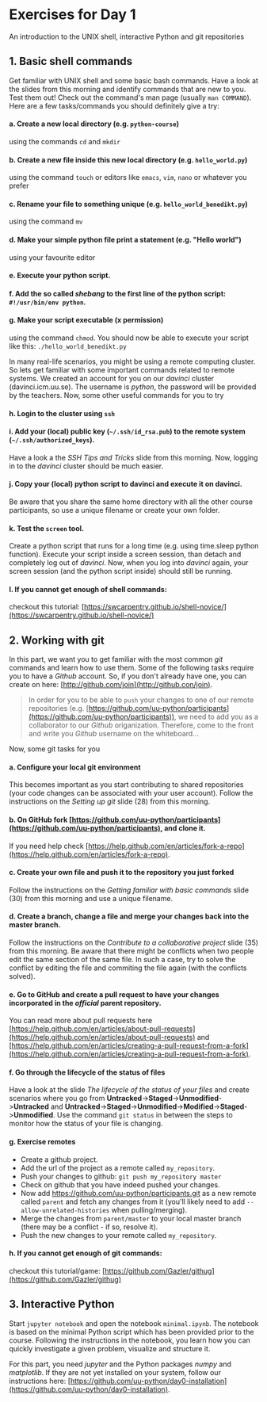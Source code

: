 # Exercises for Day 1
An introduction to the UNIX shell, interactive Python and git repositories

## 1. Basic shell commands
Get familiar with UNIX shell and some basic bash commands. Have a look at the slides from this morning and identify commands that are new to you. Test them out! Check out the command's man page (usually ```man COMMAND```). Here are a few tasks/commands you should definitely give a try:

#### a. Create a new local directory (e.g. `python-course`) 
using the commands ```cd``` and ```mkdir```
#### b. Create a new file inside this new local directory (e.g. `hello_world.py`) 
using the command ```touch``` or editors like ```emacs```, ```vim```, ```nano``` or whatever you prefer
#### c. Rename your file to something unique (e.g. `hello_world_benedikt.py`)
using the command ```mv```
#### d. Make your simple python file print a statement (e.g. "Hello world") 
using your favourite editor
#### e. Execute your python script.
#### f. Add the so called *shebang* to the first line of the python script: ```#!/usr/bin/env python```.
#### g. Make your script executable (x permission) 
using the command ```chmod```. You should now be able to execute your script like this: ```./hello_world_benedikt.py```

In many real-life scenarios, you might be using a remote computing cluster. So lets get familiar with some important commands related to remote systems. We created an account for you on our *davinci* cluster (davinci.icm.uu.se). The username is *python*, the password will be provided by the teachers. Now, some other useful commands for you to try

#### h. Login to the cluster using ```ssh```
#### i. Add your (local) public key (```~/.ssh/id_rsa.pub```) to the remote system (```~/.ssh/authorized_keys```). 
Have a look a the *SSH Tips and Tricks* slide from this morning. Now, logging in to the *davinci* cluster should be much easier.
#### j. Copy your (local) python script to davinci and execute it on davinci. 
Be aware that you share the same home directory with all the other course participants, so use a unique filename or create your own folder. 
#### k. Test the ```screen``` tool. 
Create a python script that runs for a long time (e.g. using time.sleep python function). Execute your script inside a screen session, than detach and completely log out of *davinci*. Now, when you log into *davinci* again, your screen session (and the python script inside) should still be running. 
#### l. If you cannot get enough of shell commands: 
checkout this tutorial: [https://swcarpentry.github.io/shell-novice/](https://swcarpentry.github.io/shell-novice/)

## 2. Working with git
In this part, we want you to get familiar with the most common *git* commands and learn how to use them. Some of the following tasks require you to have a *Github* account. So, if you don't already have one, you can create on here: [http://github.com/join](http://github.con/join). 

> In order for you to be able to ```push``` your changes to one of our remote repositories (e.g. [https://github.com/uu-python/participants](https://github.com/uu-python/participants)), we need to add you as a collaborator to our *Github* origanization. Therefore, come to the front and write you *Github* username on the whiteboard...

Now, some git tasks for you

#### a. Configure your local git environment
This becomes important as you start contributing to shared repositories (your code changes can be associated with your user account). 
Follow the instructions on the *Setting up git* slide (28) from this morning.
#### b. On GitHub fork [https://github.com/uu-python/participants](https://github.com/uu-python/participants), and clone it.
If you need help check [https://help.github.com/en/articles/fork-a-repo](https://help.github.com/en/articles/fork-a-repo).
#### c. Create your own file and push it to the repository you just forked
Follow the instructions on the *Getting familiar with basic commands* slide (30) from this morning and use a unique filename.
#### d. Create a branch, change a file and merge your changes back into the master branch. 
Follow the instructions on the *Contribute to a collaborative project*  slide (35) from this morning. Be aware that there might be conflicts when two people edit the same section of the same file. In such a case, try to solve the conflict by editing the file and commiting the file again (with the conflicts solved).
#### e. Go to GitHub and create a pull request to have your changes incorporated in the *official* parent repository.
You can read more about pull requests here [https://help.github.com/en/articles/about-pull-requests](https://help.github.com/en/articles/about-pull-requests) and [https://help.github.com/en/articles/creating-a-pull-request-from-a-fork](https://help.github.com/en/articles/creating-a-pull-request-from-a-fork).
#### f. Go through the lifecycle of the status of files
Have a look at the slide *The lifecycle of the status of your files* and create scenarios where you go from **Untracked**->**Staged**->**Unmodified**->**Untracked** and **Untracked**->**Staged**->**Unmodified**->**Modified**->**Staged**->**Unmodified**. Use the command ```git status``` in between the steps to monitor how the status of your file is changing.
#### g. Exercise remotes
- Create a github project.
- Add the url of the project as a remote called `my_repository`.
- Push your changes to github: `git push my_repository master`
- Check on github that you have indeed pushed your changes.
- Now add https://github.com/uu-python/participants.git as a new remote called `parent` and fetch any changes from it (you'll likely need to add `--allow-unrelated-histories` when pulling/merging).
- Merge the changes from `parent/master` to your local master branch (there may be a conflict - if so, resolve it).
- Push the new changes to your remote called `my_repository`.
#### h. If you cannot get enough of git commands:
checkout this tutorial/game: [https://github.com/Gazler/githug](https://github.com/Gazler/githug)

## 3. Interactive Python

Start ```jupyter notebook``` and open the notebook ```minimal.ipynb```. The notebook is based on the minimal Python script which has been provided prior to the course. Following the instructions in the notebook, you learn how you can quickly investigate a given problem, visualize and structure it. 

For this part, you need *jupyter* and the Python packages *numpy* and *matplotlib*. If they are not yet installed on your system, follow our instructions here: [https://github.com/uu-python/day0-installation](https://github.com/uu-python/day0-installation).
